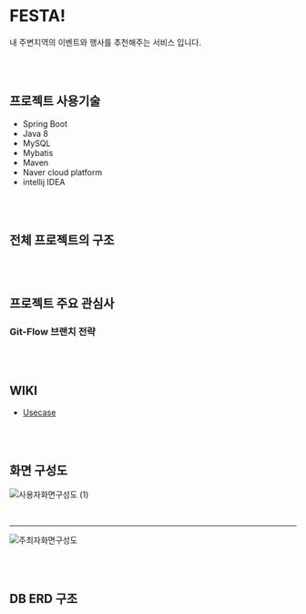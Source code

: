 # FESTA! 
내 주변지역의 이벤트와 행사를 추천해주는 서비스 입니다.

<br>
<br>

## 프로젝트 사용기술 
- Spring Boot
- Java 8
- MySQL
- Mybatis
- Maven
- Naver cloud platform 
- intellij IDEA

<br>
<br>

## 전체 프로젝트의 구조

<br>
<br>


## 프로젝트 주요 관심사

### Git-Flow 브랜치 전략

<br>
<br>

## WIKI
 - [Usecase](https://github.com/f-lab-edu/event-recommender-festa/wiki/Usecase)
 
<br>
<br>

## 화면 구성도

![사용자화면구성도 (1)](https://user-images.githubusercontent.com/58355531/93668916-f5a83200-faca-11ea-87ac-e72e55daffa5.png)

<br>

___


![주최자화면구성도](https://user-images.githubusercontent.com/58355531/93669060-2472d800-facc-11ea-977d-fc679c0519f0.png)

<br>
<br>

## DB ERD 구조

<br>
<br>

